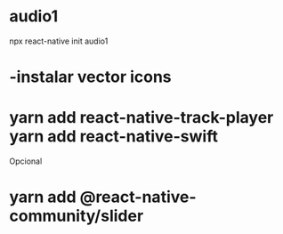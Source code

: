 # audio1

npx react-native init audio1

-instalar vector icons
======================


yarn add react-native-track-player
yarn add react-native-swift
=======================


Opcional

yarn add @react-native-community/slider
=======================================
